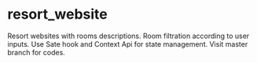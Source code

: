 # resort_website
Resort websites with rooms descriptions. 
Room filtration according to user inputs.
Use Sate hook and Context Api for state management.
Visit master branch for codes. 
